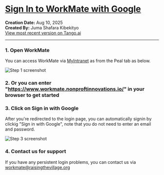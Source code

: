 # [Sign In to WorkMate with Google](https://app.tango.us/app/workflow/5b86756f-3d12-4c3b-9a3d-694e368cd717?utm_source=markdown&utm_medium=markdown&utm_campaign=workflow%20export%20links)

__Creation Date:__ Aug 10, 2025  
__Created By:__ Juma Shafara Kibekityo  
[View most recent version on Tango.ai](https://app.tango.us/app/workflow/5b86756f-3d12-4c3b-9a3d-694e368cd717?utm_source=markdown&utm_medium=markdown&utm_campaign=workflow%20export%20links)



***




### 1. Open WorkMate

You can access WorkMate via [MyIntranet](https://raisingthevillage.myintranet.com/) as from the Peal tab as below.

![Step 1 screenshot](https://images.tango.us/workflows/5b86756f-3d12-4c3b-9a3d-694e368cd717/steps/59383e23-7126-4955-b312-4007a0571cc5/78970462-abac-48f8-aa61-58e7f7d73ba8.png?crop=focalpoint&fit=crop&fp-x=0.4634&fp-y=0.6489&fp-z=1.8018&w=1200&border=2%2CF4F2F7&border-radius=8%2C8%2C8%2C8&border-radius-inner=8%2C8%2C8%2C8&blend-align=bottom&blend-mode=normal&blend-x=0&blend-w=1200&blend64=aHR0cHM6Ly9pbWFnZXMudGFuZ28udXMvc3RhdGljL21hZGUtd2l0aC10YW5nby13YXRlcm1hcmstdjIucG5n&mark-x=324&mark-y=347&m64=aHR0cHM6Ly9pbWFnZXMudGFuZ28udXMvc3RhdGljL2JsYW5rLnBuZz9tYXNrPWNvcm5lcnMmYm9yZGVyPTYlMkNGRjc0NDImdz01NTEmaD04NCZmaXQ9Y3JvcCZjb3JuZXItcmFkaXVzPTEw)


### 2. Or you can enter "https://www.workmate.nonproftinnovations.io/" in your browser to get started


### 3. Click on Sign in with Google

After you're redirected to the login page, you can automatically signin by clickig "Sign in with Google", note that you do not need to enter an email and password.

![Step 3 screenshot](https://images.tango.us/workflows/5b86756f-3d12-4c3b-9a3d-694e368cd717/steps/4455c2ce-139d-4f4a-8426-96525c443549/ef369ed8-4747-42c0-a360-0c25d30898b5.png?crop=focalpoint&fit=crop&fp-x=0.4934&fp-y=0.8116&fp-z=1.6005&w=1200&border=2%2CF4F2F7&border-radius=8%2C8%2C8%2C8&border-radius-inner=8%2C8%2C8%2C8&blend-align=bottom&blend-mode=normal&blend-x=0&blend-w=1200&blend64=aHR0cHM6Ly9pbWFnZXMudGFuZ28udXMvc3RhdGljL21hZGUtd2l0aC10YW5nby13YXRlcm1hcmstdjIucG5n&mark-x=288&mark-y=506&m64=aHR0cHM6Ly9pbWFnZXMudGFuZ28udXMvc3RhdGljL2JsYW5rLnBuZz9tYXNrPWNvcm5lcnMmYm9yZGVyPTYlMkNGRjc0NDImdz02MjQmaD03MyZmaXQ9Y3JvcCZjb3JuZXItcmFkaXVzPTEw)


### 4. Contact us for support

If you have any persistent login problems, you can contact us via workmate@raisingthevillage.org


<br/>

